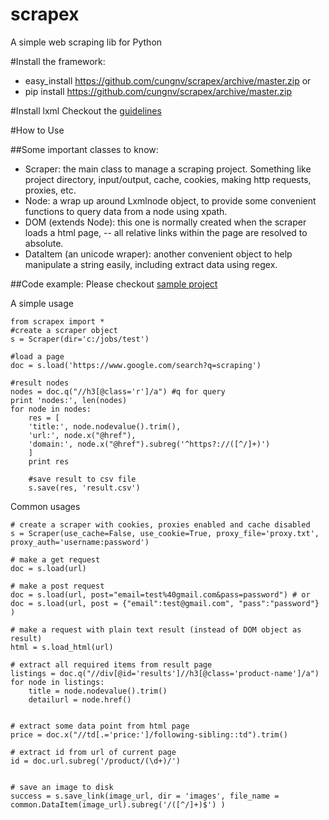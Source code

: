 scrapex
=======

A simple web scraping lib for Python

#Install the framework:

- easy_install https://github.com/cungnv/scrapex/archive/master.zip
or
- pip install https://github.com/cungnv/scrapex/archive/master.zip

#Install lxml
Checkout the [guidelines](http://lxml.de/installation.html)

#How to Use

##Some important classes to know:
- Scraper: the main class to manage a scraping project. Something like project directory, input/output, cache, cookies, making http requests, proxies, etc.
- Node: a wrap up around Lxmlnode object, to provide some convenient functions to query data from a node using xpath.
- DOM (extends Node): this one is normally created when the scraper loads a html page, -- all relative links within the page are resolved to absolute.
- DataItem (an unicode wraper): another convenient object to help manipulate a string easily, including extract data using regex.

##Code example:
Please checkout [sample project](https://github.com/cungnv/scrapex/blob/master/sample/gm.py)

A simple usage
```
from scrapex import *
#create a scraper object
s = Scraper(dir='c:/jobs/test')

#load a page
doc = s.load('https://www.google.com/search?q=scraping')

#result nodes
nodes = doc.q("//h3[@class='r']/a") #q for query
print 'nodes:', len(nodes)
for node in nodes:
	res = [
	'title:', node.nodevalue().trim(),
	'url:', node.x("@href"),
	'domain:', node.x("@href").subreg('^https?://([^/]+)')
	]
	print res

	#save result to csv file
	s.save(res, 'result.csv')

```

Common usages

```
# create a scraper with cookies, proxies enabled and cache disabled
s = Scraper(use_cache=False, use_cookie=True, proxy_file='proxy.txt', proxy_auth='username:password')

# make a get request
doc = s.load(url)

# make a post request
doc = s.load(url, post="email=test%40gmail.com&pass=password") # or doc = s.load(url, post = {"email":test@gmail.com", "pass":"password"} )

# make a request with plain text result (instead of DOM object as result)
html = s.load_html(url)

# extract all required items from result page
listings = doc.q("//div[@id='results']//h3[@class='product-name']/a")
for node in listings:
	title = node.nodevalue().trim()
	detailurl = node.href()
	

# extract some data point from html page
price = doc.x("//td[.='price:']/following-sibling::td").trim()

# extract id from url of current page
id = doc.url.subreg('/product/(\d+)/')


# save an image to disk
success = s.save_link(image_url, dir = 'images', file_name = common.DataItem(image_url).subreg('/([^/]+)$') )


```








